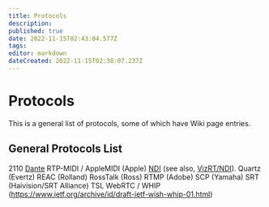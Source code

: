 ```yaml
---
title: Protocols
description: 
published: true
date: 2022-11-15T02:43:04.577Z
tags: 
editor: markdown
dateCreated: 2022-11-15T02:38:07.237Z
---
```


# Protocols
This is a general list of protocols, some of which have Wiki page entries.

## General Protocols List

2110
[Dante](https://videng.wiki/en/Development/Protocols/dante)
RTP-MIDI / AppleMIDI (Apple)
[NDI](/en/Development/Protocols/NDI) (see also, [VizRT/NDI](/en/software/VizRT/NDI)).
Quartz (Evertz)
REAC (Rolland)
RossTalk (Ross)
RTMP (Adobe)
SCP (Yamaha)
SRT (Haivision/SRT Alliance)
TSL
WebRTC / WHIP (https://www.ietf.org/archive/id/draft-ietf-wish-whip-01.html)